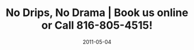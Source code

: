 ---
title: "No Drips, No Drama | Book us online or Call 816-805-4515!"
description: "Crestwood Painting - prompt and tidy pros with organized jobsites and timely finishes. Call us for a No Drips, No Drama experience"
keywords: "Crestwood Painting, Home Painting, Painting Contractors, Painting Service, house painting, Kansas City Painting Contractor, Office Painting, Home Painters, Painting Company, Mission Hills, Lee's Summit, Prairie Village, Leawood, House Painter, Exterior House Painting, Plaster repair, Interior Painting"
canonical: "https://crestwoodpainting.com"
date: "2011-05-04"
# delete / comment out stats block to hide
# stats block starts
# stats:
#  - title: Projects Completed
#    count: 1730
#    countModifier: +
#  - title: States :)
#    count: 2
#   countModifier: M
#  - title: Available Country
#    count: 39
#    countModifier: ''
# stats block ends
about:
  headline: "Who we are"
  title: "Hometown people. 
  City-wide."
  subtitle: "We make it easy"
  description: "Prompt and courteous painters work from clear proposals."
  show: true # turn to false to hide
  image: "/images/bg/home-8.jpg"
  cta:
    url: "/book-us"
    label: "Let's get started"

intro:
  title: "Trusted. Since 2007"
  headline: "Clean and Tidy Painters"
  show: true # turn to false to hide
  showValues: true # turn to false to hide
  values: # or benefits/qualities
    - title: Exterior Painting
      summary: "Historic and contemporary homes, commercial buildings too."
      icon: home
    - title: Interior Painting
      summary: "Dust-free, noise-free. No Drips, No Drama."
      icon: brush-alt
    - title: Offices
      icon: printer
      summary: "Quiet and careful, one room at a time - on your schedule."

cta:
  title: "Earning Kansas City's trust for over 15 years."
  headline: "Prompt and Reliable"
  description: "We're ready for your project."
  phone: " 816-805-4515"
  show: true # turn to false to hide
  image:  "/images/bg/home-3.jpg"
#cta2: # section shows at the very bottom near the footer
#  headline: "For Every type business"
#  show: true # turn to false to hide
#  title: "Entrust Your Project to Our Best Team of Professionals"
#  button:
#    url: "/contact"
#    label: "Contact Us"
hero:
  headline: No Drips, No Drama
  title: Painting <br>Kansas City <br>Homes and Offices
  image: "/images/bg/January.jpg"
  button:
    url: "/book-us/"
    label: Book an Estimate
# services:
#   title: Painting services in Kansas City
#   headline: Services
#   show: false # turn to false to hide
#     - name: "Exterior painting"
#       description: "Careful prep, courteous attention to detail, that's why we have repeat customers"
#       icon: "home"
#     - name: "Interiors."
#       description: "We'll protect your stuff from dust and damage"
#       icon: "brush-alt"
#     - name: "Offices."
#       description: "Quiet and careful, one room at a time - on your schedule."
#       icon: "printer"
#     - name: "Cabinets."
#       description: "Say goodbye to dated Golden Oak. Thorough cleaning, modern materials."
#       icon: "eye"  
# # solutions:
#    - name: "App development."
#      description: "A digital agency isn't here to replace your internal team, we're here to partner"
#      icon: "android"
#    - name: "Content creation."
#      description: "A digital agency isn't here to replace your internal team, we're here to partner"
#      icon: "pencil-alt"
---